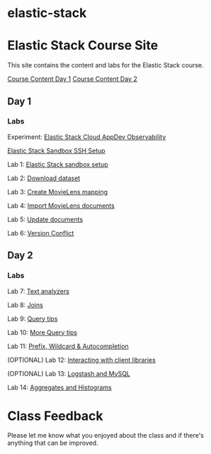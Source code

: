 # elastic-stack

# Elastic Stack Course Site 

This site contains the content and labs for the Elastic Stack course. 


[Course Content Day 1](https://drive.google.com/file/d/1nH8k3TITrDJ0bn6tmCDPiGBkSg4C-Kxd/view?usp=sharing)
[Course Content Day 2](https://drive.google.com/file/d/1iy8remi_7yfiNzJF955lRkSzXS2avDT9/view?usp=sharing) 
## Day 1 

### Labs

Experiment: [Elastic Stack Cloud AppDev Observability](https://drive.google.com/file/d/1fiIH0pQEnqN07XPbcgtzoKTq9PEIUUqQ/view?usp=sharing)  

[Elastic Stack Sandbox SSH Setup](labs/001_setup/index.md)

Lab 1: [Elastic Stack sandbox setup](labs/01-install/index.md)   

Lab 2: [Download dataset](labs/02-movielens/index.md) 

Lab 3: [Create MovieLens mapping](labs/03-movielens-mapping/index.md)

Lab 4: [Import MovieLens documents](labs/04-movielens-data/index.md)

Lab 5: [Update documents](labs/05-update-document/index.md)

Lab 6: [Version Conflict](labs/06-versions/index.md)


## Day 2

### Labs 

Lab 7: [Text analyzers](labs/07-analyzers/index.md)

Lab 8: [Joins](labs/08-join/index.md)

Lab 9: [Query tips](labs/09-search/index.md)

Lab 10: [More Query tips](labs/10-more-search/index.md)

Lab 11: [Prefix, Wildcard & Autocompletion](labs/11-prefix-wildcard/index.md)

(OPTIONAL) Lab 12: [Interacting with client libraries](labs/12-python/index.md)

(OPTIONAL) Lab 13: [Logstash and MySQL](labs/13-logstash/index.md)

Lab 14: [Aggregates and Histograms](labs/14-aggs/index.md)

<!-- (OPTIONAL) Lab 15: [Getting started with Kibana](labs/15-kibana/index.md) -->

<!-- (OPTIONAL) Lab 16: [Filebeat setup & integration](labs/16-filebeat/index.md) --> 

<!-- (OPTIONAL) Lab 17: [Multi-node cluster](labs/17-multi-node/index.md) -->

<!-- (OPTIONAL) Lab 18: [More search fun!](labs/18-complex-queries/index.md) -->


# Class Feedback

Please let me know what you enjoyed about the class and if there's anything that can be improved. 
